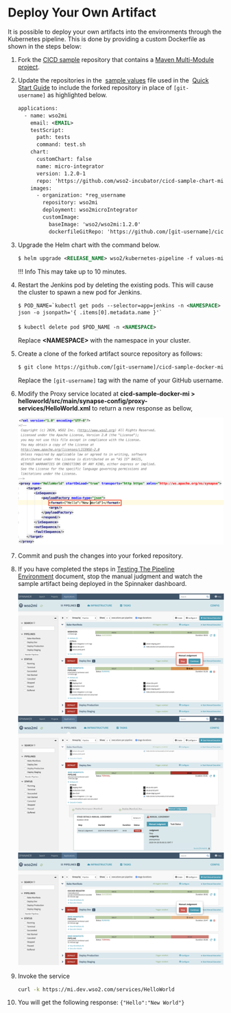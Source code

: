 # Deploy Your Own Artifact
It is possible to deploy your own artifacts into the environments through the Kubernetes pipeline. 
This is done by providing a custom Dockerfile as shown in the steps below:

1.  Fork the [CICD sample](https://github.com/wso2-incubator/cicd-sample-docker-mi) repository that contains a [Maven
    Multi-Module
    project](/develop/create-integration-project/).

2.  Update the repositories in the  [sample values](https://raw.githubusercontent.com/wso2/kubernetes-pipeline/master/samples/values-mi.yaml) file
    used in the  [Quick Start Guide](/setup/deployment/k8s-pipeline/quick-start-guide/) to
    include the forked repository in place of `[git-username]` as
    highlighted below.
    
    ``` xml
    applications:
      - name: wso2mi
        email: <EMAIL>
        testScript:
          path: tests
          command: test.sh
        chart:
          customChart: false
          name: micro-integrator
          version: 1.2.0-1
          repo: 'https://github.com/wso2-incubator/cicd-sample-chart-mi'
        images:
          - organization: *reg_username
            repository: wso2mi
            deployment: wso2microIntegrator
            customImage:
              baseImage: 'wso2/wso2mi:1.2.0'
              dockerfileGitRepo: 'https://github.com/[git-username]/cicd-sample-docker-mi'
    ```

3.  Upgrade the Helm chart with the command below.
    
    ``` xml
    $ helm upgrade <RELEASE_NAME> wso2/kubernetes-pipeline -f values-mi.yaml
    ```

    !!! Info
        This may take up to 10 minutes.


4.  Restart the Jenkins pod by deleting the existing pods. This will
    cause the cluster to spawn a new pod for Jenkins.
    
    ``` xml
    $ POD_NAME=`kubectl get pods --selector=app=jenkins -n <NAMESPACE> -o 
    json -o jsonpath='{ .items[0].metadata.name }'`
    
    $ kubectl delete pod $POD_NAME -n <NAMESPACE>
    ```
    
    Replace **<NAMESPACE\>** with the namespace in your cluster.

5.  Create a clone of the forked artifact source repository as follows:

    ``` xml
    $ git clone https://github.com/[git-username]/cicd-sample-docker-mi.git
    ```
    
    Replace the `[git-username]` tag with the name of your GitHub username.

6.  Modify the Proxy service located at
    **cicd-sample-docker-mi > helloworld/src/main/synapse-config/proxy-services/HelloWorld.xml** to
    return a new response as bellow,
    
    [ ![Proxy-Service](../../../assets/img/k8s_pipeline/Deploying/deploy-mi1.png)](../../../assets/img/k8s_pipeline/Deploying/deploy-mi1.png)

7.  Commit and push the changes into your forked repository.

8.  If you have completed the steps in [Testing The Pipeline
    Environment](/setup/deployment/k8s-pipeline/testing-the-pipeline-environment/) document,
    stop the manual judgment and watch the sample artifact being deployed in the Spinnaker dashboard.
    
    [![Spinnaker1](../../../assets/img/k8s_pipeline/Deploying/deploy-mi2.png)](../../../assets/img/k8s_pipeline/Deploying/deploy-mi2.png)
    [![Spinnaker2](../../../assets/img/k8s_pipeline/Deploying/deploy-mi3.png)](../../../assets/img/k8s_pipeline/Deploying/deploy-mi3.png)
    [![Spinnaker3](../../../assets/img/k8s_pipeline/Deploying/deploy-mi4.png)](../../../assets/img/k8s_pipeline/Deploying/deploy-mi4.png)

9.  Invoke the service 
    
    ``` bash
    curl -k https://mi.dev.wso2.com/services/HelloWorld  
    ```


10. You will get the following response: `{"Hello":"New World"}`
